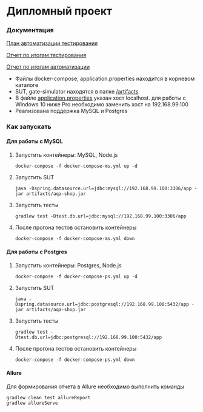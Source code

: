 # Дипломный проект

### Документация

[План автоматизации тестирования](https://github.com/Anechka2019/diplom/blob/master/Plan.md)

[Отчет по итогам тестирования](https://github.com/Anechka2019/diplom/blob/master/Report.md)

[Отчет по итогам автоматизации](https://github.com/Anechka2019/diplom/blob/master/Summary.md)


* Файлы docker-compose, application.properties находится в корневом каталоге
* SUT, gate-simulator находятся в папке [/artifacts](https://github.com/Anechka2019/diplom/tree/master/artifacts)
* В файле [application.properties](https://github.com/Anechka2019/diplom/blob/master/application.properties) указан хост localhost. для работы с Windows 10 ниже Pro необходимо заменить хост на 192.168.99.100
* Реализована поддержка MySQL и Postgres

### Как запускать

#### Для работы с MySQL
1. Запустить контейнеры: MySQL, Node.js
    ```
    docker-compose -f docker-compose-ms.yml up -d 
    ```

2. Запустить SUT
    ```
    java -Dspring.datasource.url=jdbc:mysql://192.168.99.100:3306/app -jar artifacts/aqa-shop.jar
    ```

3. Запустить тесты
    ```
    gradlew test -Dtest.db.url=jdbc:mysql://192.168.99.100:3306/app
    ```
   
4. После прогона тестов остановить контейнеры
    ```
    docker-compose -f docker-compose-ms.yml down
    ```
   
#### Для работы с Postgres
1. Запустить контейнеры: Postgres, Node.js
    ```
    docker-compose -f docker-compose-ps.yml up -d  
    ```

2. Запустить SUT
    ```
    java -Dspring.datasource.url=jdbc:postgresql://192.168.99.100:5432/app -jar artifacts/aqa-shop.jar
    ```

3. Запустить тесты
    ```
    gradlew test -Dtest.db.url=jdbc:postgresql://192.168.99.100:5432/app
    ```
4. После прогона тестов остановить контейнеры
    ```
    docker-compose -f docker-compose-ps.yml down
    ```
   
#### Allure

Для формирования отчета в Allure необходимо выполнить команды
```
gradlew clean test allureReport 
gradlew allureServe
```
